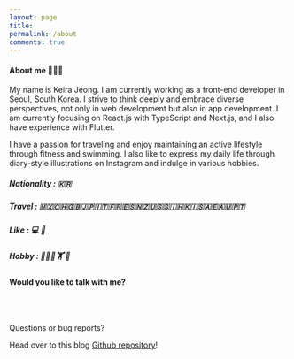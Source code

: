 ```yaml
---
layout: page
title:
permalink: /about
comments: true
---
```


<div class="row justify-content-between">
<div class="col-md-8 pr-5">

<h4>About me 👩🏻‍💻</h4>
<p>My name is Keira Jeong. I am currently working as a front-end developer in Seoul, South Korea. I strive to think deeply and embrace diverse perspectives, not only in web development but also in app development. I am currently focusing on React.js with TypeScript and Next.js, and I also have experience with Flutter.</p>
<p>I have a passion for traveling and enjoy maintaining an active lifestyle through fitness and swimming. I also like to express my daily life through diary-style illustrations on Instagram and indulge in various hobbies.</p>


<h5>Nationality : 🇰🇷</h5>
<h5>Travel : 🇲🇽🇨🇭🇬🇧🇯🇵🇮🇹🇫🇷🇪🇸🇳🇿🇺🇸🇸🇮🇭🇰🇮🇸🇦🇪🇦🇺🇵🇹</h5>
<h5>Like : 💻 🛫 </h5>
<h5>Hobby : 🏊🏻‍♀️🏋 🎨</h5>

</div>

<div class="col-md-4">
<div class="sticky-top sticky-top-80">
<h4>Would you like to talk with me?</h4>
<p>
<span><a target="_blank" href="https://www.linkedin.com/in/keira-min00/"><i class="fab fa-linkedin"></i>
</a></span>
<span><a target="_blank" href="https://www.instagram.com/kiera_____j/">
<i class="fab fa-square-instagram"></i></a></span>
</p>
<br>
<br>
<p>Questions or bug reports?</p>
<p>Head over to this blog <a href="https://github.com/keimindev/keimindev.github.io">Github repository</a>!</p>


</div>
</div>
</div>
